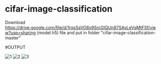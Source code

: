 # cifar-image-classification


Download  https://drive.google.com/file/d/1rqsSsVO8x9SrcGIQUn87SAvLeVgMtFSf/view?usp=sharing (model.h5) file and put in folder "cifar-image-classification-master"

#OUTPUT

![1](https://user-images.githubusercontent.com/58854162/86143149-b4c6ff80-bb11-11ea-9193-52ee5e4103d6.png)
![2](https://user-images.githubusercontent.com/58854162/86143173-bdb7d100-bb11-11ea-93e9-94664e1a1e91.png)
![3](https://user-images.githubusercontent.com/58854162/86143189-c27c8500-bb11-11ea-896e-3018c6dff506.png)
